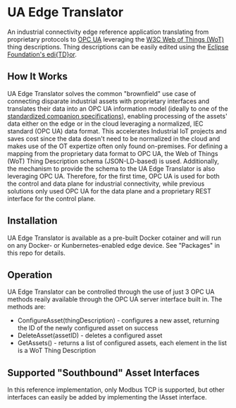 # UA Edge Translator
An industrial connectivity edge reference application translating from proprietary protocols to [OPC UA](https://opcfoundation.org/) leveraging the [W3C Web of Things (WoT)](https://www.w3.org/WoT/) thing descriptions. Thing descriptions can be easily edited using the [Eclipse Foundation's edi{TD}or](https://eclipse.github.io/editdor/).

## How It Works

UA Edge Translator solves the common "brownfield" use case of connecting disparate industrial assets with proprietary interfaces and translates their data into an OPC UA information model (ideally to one of the [standardized companion specifications](https://opcfoundation.org/developer-tools/documents/)), enabling processing of the assets' data either on the edge or in the cloud leveraging a normalized, IEC standard (OPC UA) data format. This accelerates Industrial IoT projects and saves cost since the data doesn't need to be normalized in the cloud and makes use of the OT expertize often only found on-premises. For defining a mapping from the proprietary data format to OPC UA, the Web of Things (WoT) Thing Description schema (JSON-LD-based) is used. Additionally, the mechanism to provide the schema to the UA Edge Translator is also leveraging OPC UA. Therefore, for the first time, OPC UA is used for both the control and data plane for industrial connectivity, while previous solutions only used OPC UA for the data plane and a proprietary REST interface for the control plane.

## Installation

UA Edge Translator is available as a pre-built Docker cotainer and will run on any Docker- or Kunbernetes-enabled edge device. See "Packages" in this repo for details.

## Operation

UA Edge Translator can be controlled through the use of just 3 OPC UA methods reaily available through the OPC UA server interface built in. The methods are:

* ConfigureAsset(thingDescription) - configures a new asset, returning the ID of the newly configured asset on success
* DeleteAsset(assetID) - deletes a configured asset
* GetAssets() - returns a list of configured assets, each element in the list is a WoT Thing Description

## Supported "Southbound" Asset Interfaces

In this reference implementation, only Modbus TCP is supported, but other interfaces can easily be added by implementing the IAsset interface.

